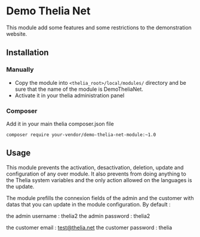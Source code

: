# Demo Thelia Net

This module add some features and some restrictions to the demonstration website.

## Installation

### Manually

* Copy the module into ```<thelia_root>/local/modules/``` directory and be sure that the name of the module is DemoTheliaNet.
* Activate it in your thelia administration panel

### Composer

Add it in your main thelia composer.json file

```
composer require your-vendor/demo-thelia-net-module:~1.0
```

## Usage

This module prevents the activation, desactivation, deletion, update and configuration of any over module.
It also prevents from doing anything to the Thelia system variables and the only action allowed on the languages is the update.

The module prefills the connexion fields of the admin and the customer with datas that you can update in the module configuration.
By default :

the admin username : thelia2
the admin password : thelia2

the customer email : test@thelia.net
the customer password : thelia



